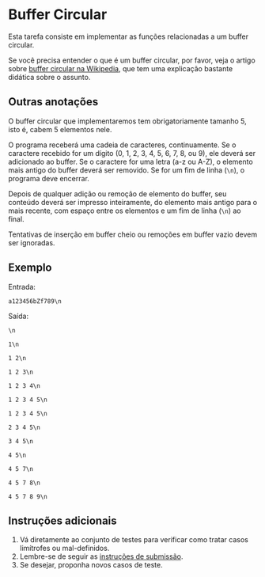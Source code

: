 # Buffer Circular

Esta tarefa consiste em implementar as funções relacionadas a um buffer
circular.

Se você precisa entender o que é um buffer circular, por favor, veja o artigo
sobre
[buffer circular na Wikipedia](https://en.wikipedia.org/wiki/Circular_buffer),
que tem uma explicação bastante didática sobre o assunto.

## Outras anotações
O buffer circular que implementaremos tem obrigatoriamente tamanho 5, isto é,
cabem 5 elementos nele.

O programa receberá uma cadeia de caracteres, continuamente. Se o caractere
recebido for um dígito (0, 1, 2, 3, 4, 5, 6, 7, 8, ou 9), ele deverá ser
adicionado ao buffer. Se o caractere for uma letra (a-z ou A-Z), o elemento mais
antigo do buffer deverá ser removido. Se for um fim de linha (`\n`), o programa
deve encerrar.

Depois de qualquer adição ou remoção de elemento do buffer, seu conteúdo deverá
ser impresso inteiramente, do elemento mais antigo para o mais recente, com
espaço entre os elementos e um fim de linha (`\n`) ao final.

Tentativas de inserção em buffer cheio ou remoções em buffer vazio devem ser
ignoradas.

## Exemplo
Entrada:

`a123456bZf789\n`


Saída:

`\n`

`1\n`

`1 2\n`

`1 2 3\n`

`1 2 3 4\n`

`1 2 3 4 5\n`

`1 2 3 4 5\n`

`2 3 4 5\n`

`3 4 5\n`

`4 5\n`

`4 5 7\n`

`4 5 7 8\n`

`4 5 7 8 9\n`




## Instruções adicionais

1. Vá diretamente ao conjunto de testes para verificar como tratar casos
   limítrofes ou mal-definidos.
1. Lembre-se de seguir as [instruções de submissão](doc/instrucoes.md).
1. Se desejar, proponha novos casos de teste.
